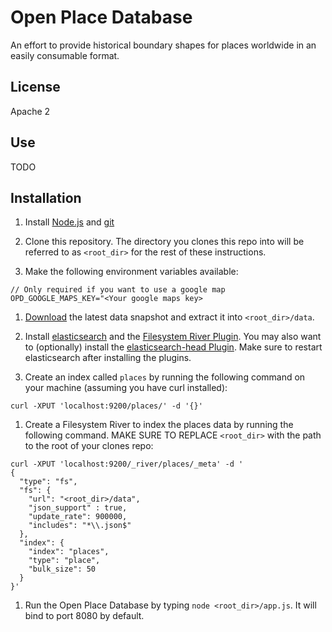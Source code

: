 # Open Place Database

An effort to provide historical boundary shapes for places worldwide in an easily consumable format.

## License

Apache 2

## Use

TODO

## Installation

1. Install [Node.js](http://nodejs.org/) and [git](http://git-scm.com/)

1. Clone this repository. The directory you clones this repo into will be referred to as `<root_dir>` for the rest of these instructions.

1. Make the following environment variables available:
````
// Only required if you want to use a google map
OPD_GOOGLE_MAPS_KEY="<Your google maps key>
````

1. [Download](http://www.openplacedatabase.org/download) the latest data snapshot and extract it into `<root_dir>/data`.

1. Install [elasticsearch](http://www.elasticsearch.org/) and the [Filesystem River Plugin](https://github.com/dadoonet/fsriver). You may also want to (optionally) install the [elasticsearch-head Plugin](http://mobz.github.io/elasticsearch-head/). Make sure to restart elasticsearch after installing the plugins.

1. Create an index called `places` by running the following command on your machine (assuming you have curl installed):
````
curl -XPUT 'localhost:9200/places/' -d '{}'
````

1. Create a Filesystem River to index the places data by running the following command. MAKE SURE TO REPLACE `<root_dir>` with the path to the root of your clones repo:
````
curl -XPUT 'localhost:9200/_river/places/_meta' -d '
{
  "type": "fs",
  "fs": {
    "url": "<root_dir>/data",
    "json_support" : true,
    "update_rate": 900000,
    "includes": "*\\.json$"
  },
  "index": {
    "index": "places",
    "type": "place",
    "bulk_size": 50
  }
}'
````

1. Run the Open Place Database by typing `node <root_dir>/app.js`. It will bind to port 8080 by default.
